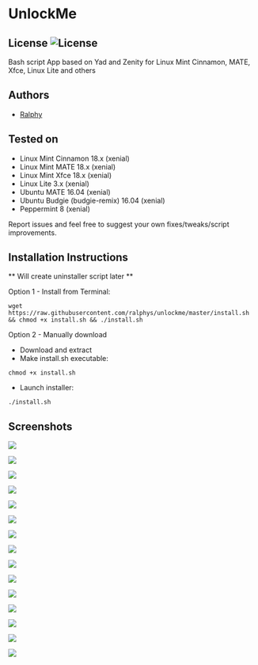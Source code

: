 # UnlockMe
## License ![License](https://img.shields.io/badge/license-GPLv2-green.svg)
Bash script App based on Yad and Zenity for Linux Mint Cinnamon, MATE, Xfce, Linux Lite and others

## Authors
- [Ralphy](https://github.com/ralphys)

## Tested on

- Linux Mint Cinnamon 18.x (xenial)
- Linux Mint MATE 18.x (xenial)
- Linux Mint Xfce 18.x (xenial)
- Linux Lite 3.x (xenial)
- Ubuntu MATE 16.04 (xenial)
- Ubuntu Budgie (budgie-remix) 16.04 (xenial)
- Peppermint 8 (xenial)

Report issues and feel free to suggest your own fixes/tweaks/script improvements.

## Installation Instructions

 ** Will create uninstaller script later **

Option 1 - Install from Terminal:

`wget https://raw.githubusercontent.com/ralphys/unlockme/master/install.sh && chmod +x install.sh && ./install.sh`

Option 2 - Manually download

- Download and extract 
- Make install.sh executable:

`chmod +x install.sh`

- Launch installer:

`./install.sh`

## Screenshots

![](https://i.imgur.com/lc9VAKQ.png)

![](https://i.imgur.com/G6Y9kzB.png)

![](https://i.imgur.com/Iht0gBc.png)

![](https://i.imgur.com/ivXlQuW.png)

![](https://i.imgur.com/R3RXrKb.png)

![](https://i.imgur.com/E5FZLiH.png)

![](https://i.imgur.com/aLNG125.png)

![](https://i.imgur.com/itOrViL.png)

![](https://i.imgur.com/0F4KbOR.png)

![](https://i.imgur.com/0BP6DL1.png)

![](https://i.imgur.com/Whf8vUj.png)

![](https://i.imgur.com/mU8fZzt.png)

![](https://i.imgur.com/wwsM7h0.png)

![](https://i.imgur.com/WwdcwX4.png) 

![](https://i.imgur.com/aFEgs4O.png)
